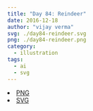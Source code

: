 ```yaml
---
title: "Day 84: Reindeer"
date: 2016-12-18
author: "vijay verma"
svg: ./day84-reindeer.svg
png: ./day84-reindeer.png
category:
  - illustration
tags:
  - ai
  - svg
---
```

<li><a href="./day84-reindeer.png" download className="btn-png">PNG</a></li>
<li><a href="./day84-reindeer.svg" download className="btn-svg">SVG</a></li>
